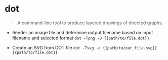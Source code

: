 # dot
> A command-line tool to produce layered drawings of directed graphs.

- Render an image file and determine output filename based on input filename and selected format
`dot -Tpng -O {{path/to/file.dot}}`

- Create an SVG from DOT file
`dot -Tsvg -o {{path/to/out_file.svg}} {{path/to/file.dot}}`
